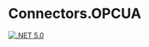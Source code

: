 # Connectors.OPCUA
[![.NET 5.0](https://github.com/RaaLabs/Connectors.OPCUA/actions/workflows/dotnet.yml/badge.svg)](https://github.com/RaaLabs/Connectors.OPCUA/actions/workflows/dotnet.yml)
